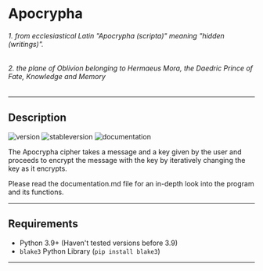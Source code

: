 # Apocrypha
###### 1. from ecclesiastical Latin "Apocrypha (scripta)" meaning "hidden (writings)".
###### 2. the plane of Oblivion belonging to Hermaeus Mora, the Daedric Prince of Fate, Knowledge and Memory

----

## Description

![version](https://img.shields.io/badge/Admin_Version-1.8.6-blue.svg)
![stableversion](https://img.shields.io/badge/Stable_Version-1.0.0-brightgreen.svg)
![documentation](https://img.shields.io/badge/documentation-passing-brightgreen.svg)

The Apocrypha cipher takes a message and a key given by the user
and proceeds to encrypt the message with the key by iteratively
changing the key as it encrypts.

Please read the documentation.md file for an in-depth look into the program and its functions.

----

## Requirements

- Python 3.9+ (Haven't tested versions before 3.9)
- `blake3` Python Library (`pip install blake3`)

----